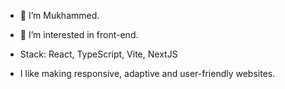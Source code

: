 - 👋 I’m Mukhammed.
- 👀 I’m interested in front-end.

- Stack: React, TypeScript, Vite, NextJS 

- I like making responsive, adaptive and user-friendly websites.

<!---
mukhammed2021/mukhammed2021 is a ✨ special ✨ repository because its `README.md` (this file) appears on your GitHub profile.
You can click the Preview link to take a look at your changes.
--->
